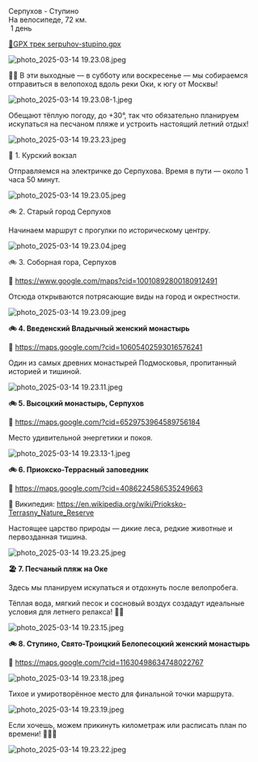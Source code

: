
<link rel="stylesheet" href="../assets-custom/css/style-markdown.css">
<div class="cover-container" style="background-image: url('zubry-1600.jpg');">
	<div class="cover-text">
		<div class="cover-title">
            Серпухов - Ступино
        </div>
		<div class="cover-description">
			<div class="packages-location">
                <img loading="lazy" src="../assets-custom/icon-bike.png" alt="" class="cover-icon">
                <div class="h4-default regular">На велосипеде, 72 км.</div>
            </div>
            <div>
                <img class="cover-icon" loading="lazy" src="../assets-custom/icon-time.png" alt=""  />
                <span>1 день</span>
            </div>
		</div>
	</div>
</div>

<div id="map"></div>

[📍GPX трек serpuhov-stupino.gpx](serpuhov-stupino.gpx)

![photo_2025-03-14 19.23.08.jpeg](imgs/photo_2025-03-14%2019.23.08.jpeg)

🚴‍♂️ В эти выходные — в субботу или воскресенье — мы собираемся отправиться в велопоход вдоль реки Оки, к югу от Москвы!

![photo_2025-03-14 19.23.08-1.jpeg](imgs/photo_2025-03-14%2019.23.08-1.jpeg)


Обещают тёплую погоду, до +30°, так что обязательно планируем искупаться на песчаном пляже и устроить настоящий летний отдых!

![photo_2025-03-14 19.23.23.jpeg](imgs/photo_2025-03-14%2019.23.23.jpeg)


🚂 1. Курский вокзал

Отправляемся на электричке до Серпухова.
Время в пути — около 1 часа 50 минут.


![photo_2025-03-14 19.23.05.jpeg](imgs/photo_2025-03-14%2019.23.05.jpeg)

🚲 2. Старый город Серпухов

Начинаем маршрут с прогулки по историческому центру.

![photo_2025-03-14 19.23.04.jpeg](imgs/photo_2025-03-14%2019.23.04.jpeg)


🚲 3. Соборная гора, Серпухов

📍 https://www.google.com/maps?cid=10010892800180912491

Отсюда открываются потрясающие виды на город и окрестности.


![photo_2025-03-14 19.23.09.jpeg](imgs/photo_2025-03-14%2019.23.09.jpeg)

**🚲 4. Введенский Владычный женский монастырь**

📍 https://maps.google.com/?cid=10605402593016576241

Один из самых древних монастырей Подмосковья, пропитанный историей и тишиной.


![photo_2025-03-14 19.23.11.jpeg](imgs/photo_2025-03-14%2019.23.11.jpeg)


**🚲 5. Высоцкий монастырь, Серпухов**

📍 https://maps.google.com/?cid=6529753964589756184

Место удивительной энергетики и покоя.

![photo_2025-03-14 19.23.13-1.jpeg](imgs/photo_2025-03-14%2019.23.13-1.jpeg)

**🚲 6. Приокско-Террасный заповедник**

📍 https://maps.google.com/?cid=4086224586535249663

📝 Википедия: https://en.wikipedia.org/wiki/Prioksko-Terrasny_Nature_Reserve

Настоящее царство природы — дикие леса, редкие животные и первозданная тишина.

![photo_2025-03-14 19.23.25.jpeg](imgs/photo_2025-03-14%2019.23.25.jpeg)

**🏖️ 7. Песчаный пляж на Оке**

Здесь мы планируем искупаться и отдохнуть после велопробега.

Тёплая вода, мягкий песок и сосновый воздух создадут идеальные условия для летнего релакса! 🏊‍♂️

![photo_2025-03-14 19.23.15.jpeg](imgs/photo_2025-03-14%2019.23.15.jpeg)

**🚲 8. Ступино, Свято-Троицкий Белопесоцкий женский монастырь**

📍 https://maps.google.com/?cid=11630498634748022767

![photo_2025-03-14 19.23.18.jpeg](imgs/photo_2025-03-14%2019.23.18.jpeg)

Тихое и умиротворённое место для финальной точки маршрута.

![photo_2025-03-14 19.23.19.jpeg](imgs/photo_2025-03-14%2019.23.19.jpeg)

Если хочешь, можем прикинуть километраж или расписать план по времени! 🚴‍♀️🌲


![photo_2025-03-14 19.23.22.jpeg](imgs/photo_2025-03-14%2019.23.22.jpeg)











<link href="https://api.mapbox.com/mapbox-gl-js/v3.10.0/mapbox-gl.css" rel="stylesheet">
<script src="https://api.mapbox.com/mapbox-gl-js/v3.10.0/mapbox-gl.js"></script>
<script src="https://cdn.jsdelivr.net/npm/js-yaml@4.1.0/dist/js-yaml.min.js"></script>
<script src="../assets-custom/js/cozy-journey.js"></script>
<script>architectMap({
    tracks: [{path: 'serpuhov-stupino.gpx'}],
    points: 'points.yaml',
    zoom: 7.0,
    center: [37.94424, 55.35083],
    fitDuration: 7000
 });
</script>


